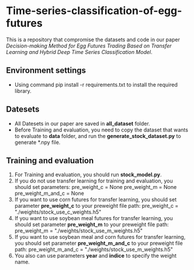 # Time-series-classification-of-egg-futures
This is a repository that compromise the datasets and code in our paper *Decision-making Method for Egg Futures Trading Based on Transfer Learning and Hybrid Deep Time Series Classification Model*.
## Environment settings
- Using command pip install -r requirements.txt to install the required library.
## Datesets
- All Datesets in our paper are saved in **all_dataset** folder.
- Before Training and evaluation, you need to copy the dataset that wants to evaluate to **data** folder, and run the **generate_stock_dataset.py** to generate \*.npy file. 
## Training and evaluation
1. For Training and evaluation, you should run **stock_model.py**.
2. If you do not use transfer learning for training and evaluation, you should set parameters:
    pre_weight_c = None
    pre_weight_m = None
    pre_weight_m_and_c = None
3. If you want to use corn futures for transfer learning, you should set parameter **pre_weight_c** to your preweight file path:
    pre_weight_c = "./weights/stock_use_c_weights.h5"
4. If you want to use soybean meal futures for transfer learning, you should set parameter **pre_weight_m** to your preweight file path:
    pre_weight_m = "./weights/stock_use_m_weights.h5"
5. If you want to use soybean meal and corn futures for transfer learning, you should set parameter **pre_weight_m_and_c** to your preweight file path:
    pre_weight_m_and_c = "./weights/stock_use_m_weights.h5"
6. You also can use parameters **year** and **indice** to specify the weight name.
